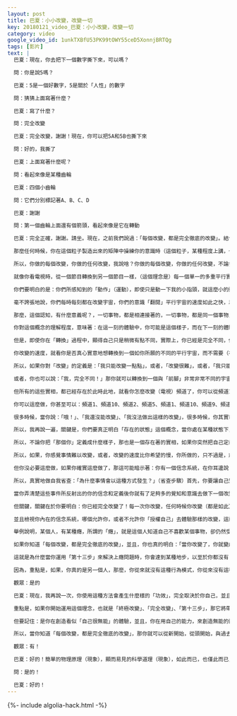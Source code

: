```yaml
---
layout: post
title: 巴夏：小小改變，改變一切
key: 20180121_video_巴夏：小小改變，改變一切
category: video
google_video_id: 1unkTXBfU53PK99tOWY55ceD5XonnjBRTQg
tags: [影片]
text: |
  巴夏：現在，你去把下一個數字撕下來，可以嗎？

  問：你是說5嗎？

  巴夏：5是一個好數字，5是關於「人性」的數字

  問：猜猜上面寫著什麼？

  巴夏：寫了什麼？

  問：完全改變

  巴夏：完全改變，謝謝！現在，你可以把5A和5B也撕下來

  問：好的，我撕了

  巴夏：上面寫著什麼呢？

  問：看起來像是某種齒輪

  巴夏：四個小齒輪

  問：它們分別標記著A、B、C、D

  巴夏：謝謝

  問：第一個齒輪上面還有個箭頭，看起來像是它在轉動

  巴夏：完全正確，謝謝。請坐。現在，之前我們說過：「每個改變，都是完全徹底的改變」。結合我們剛開始時講的內容，你就很好理解了，也就是運用「顯而易見的科學現象」、「一件事會引發另一件事的發生」（來理解），一切事物，如果都是由同一個粒子生成。

  那麼任何時候，你在這個粒子製造出來的矩陣中操練你的意識時（這個粒子，某種程度上講，也是你），你就會明白：你做的任何改變，根據其定義，都將以某種方式改變了這個粒子的運動路徑。如果你通過某種方式，改變了這個粒子的運動路徑，那麼，瞬間，你就改變了每個地方、每個事物，就像所有的齒輪都是齧合著的，你不可能只轉動一個齒輪，而不會帶動其他所有的齒輪，這個做不到。

  所以，你做的每個改變，你做的任何改變，我說啥？你做的每個改變，你做的任何改變，不論多麼微小，都改變了一切。我們說的「改變了一切」，是什麼意思呢？更準確地說，意思是：每一個可能的宇宙中的每一個可能的設置，都已經以一種靜態的形式存在，你所體驗到的「改變」，是你的意識，從一個宇宙轉換到另一個宇宙。

  就像你看電視時，從一個節目轉換到另一個節目一樣，（這個理念是）每一個單一的多重平行實相（世界），如果你願意，可以把它想成是一系列靜態的「快照」（照片）。當然，我們知道這個比喻太過粗糙，但也行得通。

  你們要明白的是：你們所感知到的「動作」（運動），即使只是動一下我的小指頭，就這麼小的動作，也意味著，我穿越了無限多個平行宇宙。因為，這是一個宇宙、這是一個宇宙、這是一個宇宙、這是一個宇宙、這是一個宇宙、這是一個宇宙、這是一個宇宙、這是一個宇宙、這是一個宇宙，讓你們頭暈了，是吧？

  毫不誇張地說，你們每時每刻都在改變宇宙，你們的意識「翻閱」平行宇宙的速度如此之快，以至於，你們都沒意識到自己正在這麼做，你一直都在這麼做。你現在在這麼做，你永遠都在這麼做，你也將繼續這麼做下去。

  那麼，這個認知，有什麼意義呢？，一切事物，都是相連接著的，一切事物，都是同一個事物，當你改變了某些東西，那一切都改變了，如果你明白「每個改變，都是完全徹底的改變」，那麼，奇蹟就變得可能，任何「神蹟」，都可能發生。

  你對這個概念的理解程度，意味著：在這一刻的體驗中，你可能是這個樣子，而在下一刻的體驗中，你可能完全是另一個樣子。或者，在這一刻的體驗中，你是這個樣子，在另一刻的體驗中，你可能稍微有點不同，再下一刻，再有點不同，再下一刻，再有點不同，再下一刻，再有點不同。

  但是，即使你在「轉換」過程中，顯得自己只是稍微有點不同，實際上，你已經是完全不同，你只不過是運用「完全不同」使自己顯得似乎只是「稍微不同」。

  你改變的速度，就看你是否真心實意地想轉換到一個如你所願的不同的平行宇宙，而不需要（在這個過程中）創造出一系列連續的步驟，這一切都取決於你如何定義這個「轉換」（改變），以及在下一個宇宙中，你是如何定義自己的。這樣的話，你就只會把自己帶到包含這個定義的宇宙中去，（帶到）包含你對自己的定義的宇宙中去，而這也將是你所體驗到的。

  所以，如果你對「改變」的定義是：「我只能改變一點點」，或者，「改變很難」，或者，「我只能慢慢地改變」，那你所做的，其實是：你穿越過完全不同的宇宙，但「前腳的宇宙」與「後腳的宇宙」，卻又是非常相似。

  或者，你也可以說：「我，完全不同！」那你就可以轉換到一個與「前腳」非常非常不同的宇宙，這一切都取決於你，取決於你對「體驗這種改變速度、轉換速度」的信念系統與定義。

  但所有的這些實相，都已經存在於此時此地，就看你怎麼改變（電視）頻道了，你可以從頻道1，改到頻道2、頻道3、頻道4、頻道5、頻道6、頻道7，或者，你可以直接從頻道1轉到頻道10。

  你可以這麼做，你甚至可以：頻道1、頻道10、頻道2、頻道5、頻道1、頻道10、頻道9、頻道7、頻道8、頻道20、頻道30、頻道100、頻道1，你也可以這麼做，而且，你確實都這麼做，一直以來，你都這麼做。

  很多時候，當你說：「哦！」、「我還沒能改變」、「我沒法做出這樣的改變」，很多時候，你其實已經改變了，只不過你又變回來了，僅此而已。

  所以，我再說一遍，關鍵是，你們要真正明白「存在的狀態」這個概念，當你處在某種狀態下，那你真的就在一個不同的實相中，你真的就是一個不同的人。請！請！請！請！⋯⋯把我的話當真！請把我的話當真！這可不是一個比喻，我不是在作比喻！當你做了任何一點轉變後，你都變成了一個完全不同的人，你真的就是一個完全不同的人。

  所以，不論你把「那個你」定義成什麼樣子，那也是一個存在著的實相，如果你突然把自己定義成一個與「之前的你」有著非常不同的行為模式的人，或者，更確切地說是：如果你定義自己的意識，現在正通過一個與之前不同的「宇宙實相的矩陣」來感知自己，那麼，這個實相，也是個完整的實相，有著它自己的歷史，有著它自己的未來。並且，它跟現在你所在的宇宙沒有「半毛錢關係」，除非，你把它定義成一個「包含一些類似的組件」的宇宙，只有這樣，它才會跟你現在所在的宇宙有相似之處。

  所以，如果，你感覺事情難以改變，或者，改變的速度比你希望的慢，你所做的，只不過是，創造了一個完全全新的宇宙，這個宇宙與之前你所在的宇宙有許多相似之處。

  但你沒必要這麼做，如果你確實這麼做了，那這可能暗示著：你有一個信念系統，在你耳邊說：「轉變得這麼快，讓我感覺不舒服」、「如此快的根本上的改變，讓我受不了」、「為什麼會這樣呢？」然後，就需要你來檢視你的信念系統與定義，從而發現：為什麼你改變的速度，是現在這個速度？因為這個速度，對你來說，在很多方面可能都是有幫助的。有時候，事件改變得慢，並不意味著，這就是負面的，可能由於各種正面的原因，你需要這樣的速度。

  所以，真實地做自我省查：「為什麼事情會以這種方式發生？」（省查步驟）首先，你要讓自己知道：發生任何的事，都是必須發生的。因為，它真實反映了你在那一刻的「存在的狀態」。發生的事，是真實的反射。

  當你弄清楚這些事件所反射出的你的信念和定義後你就有了足夠多的覺知和意識去做下一個改變去定義下一個你所喜好的改變，或者，相比以前，更接近你所喜好的改變，然後，你可能就會發現：自己在「加速」，事情變化得更快了，更多的同步性進入你的生活，等等其他的表現形式（不論何種）。

  但關鍵，關鍵在於你要明白：你已經完全改變了！每一次你改變，任何時候你改變（都是如此）。所以，不是去學習（如何）改變，不是去控制（拼圖版上的）這裡一塊小拼圖，那裡一塊的小拼圖，你的每一個舉動，都改變了每個事物，每個地點，和每個時間。改變，真的只取決於你決定，也就是：你喜好什麼樣的「完全改變」？

  並且檢視你內在的信念系統，哪個允許你，或者不允許你「授權自己」去體驗那樣的改變，這就是為什麼我們也把這個理念稱之為「第十三步」。我們知道，對於「上癮症」，你們有一個「十二步驟康復計畫」，這個是很好的，我們不是說它沒什麼用處，我們也知道它幫助了很多人。同時，我們也把「第十三步」這個理念加入到這個康復計畫中，也就是，當一個人，不自我欺騙，不假裝知道，而是真正地明白「每個改變，都是完全徹底的改變」。

  舉例說明，某個人，有某種癮，所謂的「癮」，就是這個人知道自己不喜歡某個事物，卻仍然受到「激勵」（刺激），而持續不斷地選擇它，那這就是「癮」，不論它是什麼，當你一次又一次地選擇它，而不知道原因，那麼，這就是一種癮。

  如果你知道「每個改變，都是完全徹底的改變」，並且，你也真的明白：「當你改變了，你就變成了一個完全不同的人」，那麼，你就可以將全新的自己定義為「什麼癮都沒有的人」，並且「從來都沒有過癮」。

  這就是為什麼當你運用「第十三步」來解決上癮問題時，你會達到某種地步，以至於你都沒有「擔心」這個概念，因為，你根本就沒有想要掉回原先行為模式中的慾望。

  因為，重點是，如果，你真的是另一個人，那麼，你從來就沒有這種行為模式，你從來沒有這種癮，並且，你也不可能有那樣的慾望，因為，這個慾望不屬於你的宇宙的組成部分，明白了嗎？

  觀眾：是的

  巴夏：現在，我再說一次，你使用這種方法會產生什麼樣的「功效」，完全取決於你自己，並且，當你使用這種方法時，可能會引發你探索內在各種信念系統的過程，這些信念可能關聯到被認定為「癮」的選擇，又或者其他等等，這都沒關係。

  重點是，如果你開始運用這個理念，也就是「終極改變」、「完全改變」、「第十三步」，那它將帶給你自由，讓你明白「你不需要恐懼」，你不需要害怕 過往的事件會跨越時空來控制你，或者說，你會被「以前的你」做的事所控制，並且，你沒能力應對它們。如果你想創造這樣的實相體驗，你也可以這麼做。

  但要記住：是你在創造看似「自己很無能」的體驗，並且，你在用自己的能力，來創造無能的體驗，於是，就有了這樣的悖論。你要明白：真正關鍵，在於你怎麼定義自己，你對自己的定義，將決定你的能量的流向，以及它將如何顯化出來，就這麼簡單。

  所以，當你知道「每個改變，都是完全徹底的改變」，那你就可以從新開始，從頭開始，與過去一刀兩斷，給自己自由，賦予自己權限，讓自己真正知道：你已經是個全新的人，有著絕對全新的認知與理念，並且，過往的一切，與當下的你，都毫不相關！有道理嗎？

  觀眾：有！

  巴夏：好的！簡單的物理原理（現象），顯而易見的科學道理（現象），如此而已，也僅此而已，你們可以慢慢消化吸收，不需要現在就得全部搞懂，不需要一下子就全部弄明白，正如我們說的，這些一個個理念，就像大拼圖畫裡的一塊塊小拼圖，你們要以整體的方式來使用它們，這就是為什麼我們一直強調：「一件事會引發另一件事的發生」、「顯而易見的科學道理（現象）」、「如果你知道這個，那你就會知道那個」，因為，當你有了這樣的「基礎」，當你有了這樣的「主幹道」（脊柱），當你有這樣的「核心」，那麼，任何時候，當你發現自己有些「困惑」、有些「迷糊」、「認可這個想法，還是那個觀點？」、「選這個工具，還是那個方法？」那你需要做的全部，就是順著「主幹道」回到起始點：「一切即一」，萬事萬物，都是同一個事物，從這個「認知」開始，從這個「確信」起步（知道），順著「主幹道」一步步往下走，邊走邊理清（澄清），確保每件事都是基於此「首要原則」，那麼，你在那個當下所應對的任何事物，都可以通過這個途徑來理清理順，這麼說，你們能明白嗎？

  問：是的！

  巴夏：好的！
---
```


{%- include algolia-hack.html -%}
